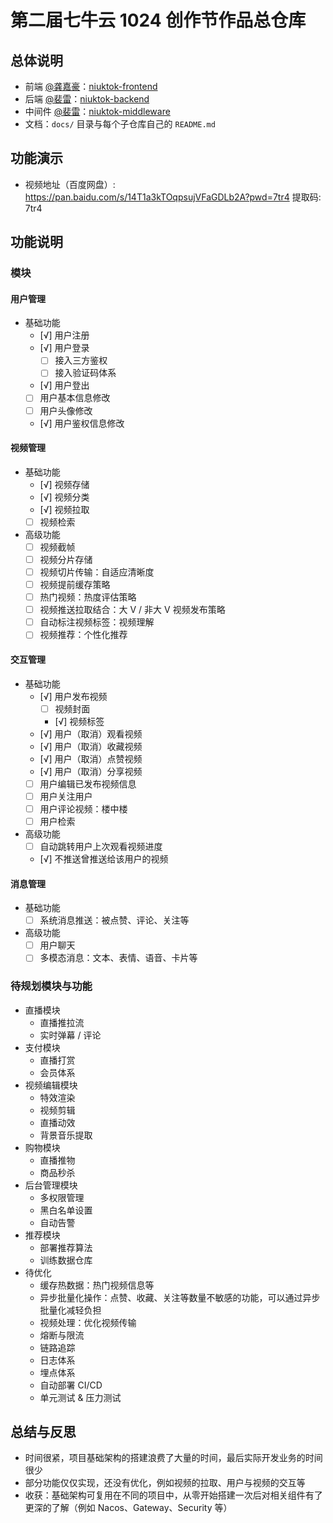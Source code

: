 # 第二届七牛云 1024 创作节作品总仓库

## 总体说明

- 前端 [@龚嘉豪](https://github.com/GfromYH)：[niuktok-frontend](https://github.com/GfromYH/niuktok-frontend)
- 后端 [@裴雷](https://github.com/PeiLeizzz)：[niuktok-backend](https://github.com/PeiLeizzz/niuktok-backend)
- 中间件 [@裴雷](https://github.com/PeiLeizzz)：[niuktok-middleware](https://github.com/PeiLeizzz/niuktok-middleware)
- 文档：`docs/` 目录与每个子仓库自己的 `README.md`

## 功能演示

- 视频地址（百度网盘）: https://pan.baidu.com/s/14T1a3kTOqpsujVFaGDLb2A?pwd=7tr4 提取码: 7tr4

## 功能说明

### 模块
#### 用户管理
- 基础功能
    - [√] 用户注册
    - [√] 用户登录
        - [ ] 接入三方鉴权
        - [ ] 接入验证码体系
    - [√] 用户登出
    - [ ] 用户基本信息修改
    - [ ] 用户头像修改
    - [√] 用户鉴权信息修改

#### 视频管理
- 基础功能
    - [√] 视频存储
    - [√] 视频分类
    - [√] 视频拉取
    - [ ] 视频检索
- 高级功能
    - [ ] 视频截帧
    - [ ] 视频分片存储
    - [ ] 视频切片传输：自适应清晰度
    - [ ] 视频提前缓存策略
    - [ ] 热门视频：热度评估策略
    - [ ] 视频推送拉取结合：大 V / 非大 V 视频发布策略
    - [ ] 自动标注视频标签：视频理解
    - [ ] 视频推荐：个性化推荐

#### 交互管理
- 基础功能
    - [√] 用户发布视频
        - [ ] 视频封面
        - [√] 视频标签
    - [√] 用户（取消）观看视频
    - [√] 用户（取消）收藏视频
    - [√] 用户（取消）点赞视频
    - [√] 用户（取消）分享视频
    - [ ] 用户编辑已发布视频信息
    - [ ] 用户关注用户
    - [ ] 用户评论视频：楼中楼
    - [ ] 用户检索
- 高级功能
    - [ ] 自动跳转用户上次观看视频进度
    - [√] 不推送曾推送给该用户的视频

#### 消息管理
- 基础功能
    - [ ] 系统消息推送：被点赞、评论、关注等
- 高级功能
    - [ ] 用户聊天
    - [ ] 多模态消息：文本、表情、语音、卡片等

### 待规划模块与功能

- 直播模块
    - 直播推拉流
    - 实时弹幕 / 评论
- 支付模块
    - 直播打赏
    - 会员体系
- 视频编辑模块
    - 特效渲染
    - 视频剪辑
    - 直播动效
    - 背景音乐提取
- 购物模块
    - 直播推物
    - 商品秒杀
- 后台管理模块
    - 多权限管理
    - 黑白名单设置
    - 自动告警
- 推荐模块
    - 部署推荐算法
    - 训练数据仓库
- 待优化
    - 缓存热数据：热门视频信息等
    - 异步批量化操作：点赞、收藏、关注等数量不敏感的功能，可以通过异步批量化减轻负担
    - 视频处理：优化视频传输
    - 熔断与限流
    - 链路追踪
    - 日志体系
    - 埋点体系
    - 自动部署 CI/CD
    - 单元测试 & 压力测试

## 总结与反思

- 时间很紧，项目基础架构的搭建浪费了大量的时间，最后实际开发业务的时间很少
- 部分功能仅仅实现，还没有优化，例如视频的拉取、用户与视频的交互等
- 收获：基础架构可复用在不同的项目中，从零开始搭建一次后对相关组件有了更深的了解（例如 Nacos、Gateway、Security 等）